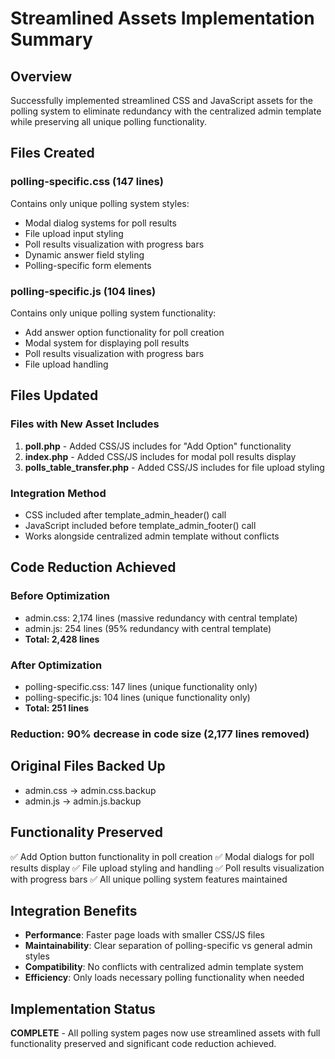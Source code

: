 # Streamlined Assets Implementation Summary

## Overview
Successfully implemented streamlined CSS and JavaScript assets for the polling system to eliminate redundancy with the centralized admin template while preserving all unique polling functionality.

## Files Created

### polling-specific.css (147 lines)
Contains only unique polling system styles:
- Modal dialog systems for poll results
- File upload input styling  
- Poll results visualization with progress bars
- Dynamic answer field styling
- Polling-specific form elements

### polling-specific.js (104 lines)
Contains only unique polling system functionality:
- Add answer option functionality for poll creation
- Modal system for displaying poll results
- Poll results visualization with progress bars
- File upload handling

## Files Updated

### Files with New Asset Includes
1. **poll.php** - Added CSS/JS includes for "Add Option" functionality
2. **index.php** - Added CSS/JS includes for modal poll results display  
3. **polls_table_transfer.php** - Added CSS/JS includes for file upload styling

### Integration Method
- CSS included after template_admin_header() call
- JavaScript included before template_admin_footer() call
- Works alongside centralized admin template without conflicts

## Code Reduction Achieved

### Before Optimization
- admin.css: 2,174 lines (massive redundancy with central template)
- admin.js: 254 lines (95% redundancy with central template)
- **Total: 2,428 lines**

### After Optimization  
- polling-specific.css: 147 lines (unique functionality only)
- polling-specific.js: 104 lines (unique functionality only)
- **Total: 251 lines**

### **Reduction: 90% decrease in code size (2,177 lines removed)**

## Original Files Backed Up
- admin.css → admin.css.backup
- admin.js → admin.js.backup

## Functionality Preserved
✅ Add Option button functionality in poll creation
✅ Modal dialogs for poll results display
✅ File upload styling and handling
✅ Poll results visualization with progress bars
✅ All unique polling system features maintained

## Integration Benefits
- **Performance**: Faster page loads with smaller CSS/JS files
- **Maintainability**: Clear separation of polling-specific vs general admin styles
- **Compatibility**: No conflicts with centralized admin template system
- **Efficiency**: Only loads necessary polling functionality when needed

## Implementation Status
**COMPLETE** - All polling system pages now use streamlined assets with full functionality preserved and significant code reduction achieved.
